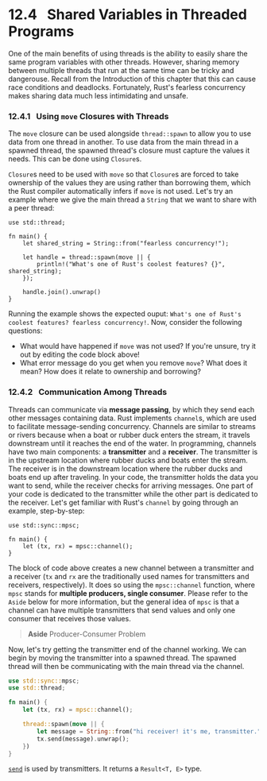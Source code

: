 # 12.4 &nbsp; Shared Variables in Threaded Programs
One of the main benefits of using threads is the ability to easily share the same program variables with other threads. However, sharing memory between multiple threads that run at the same time can be tricky and dangerouse. Recall from the Introduction of this chapter that this can cause race conditions and deadlocks. Fortunately, Rust's fearless concurrency makes sharing data much less intimidating and unsafe.

### 12.4.1 &nbsp; Using `move` Closures with Threads
The `move` closure can be used alongside `thread::spawn` to allow you to use data from one thread in another. To use data from the main thread in a spawned thread, the spawned thread's closure must capture the values it needs. This can be done using `Closure`s. 

`Closure`s need to be used with `move` so that `Closure`s are forced to take ownership of the values they are using rather than borrowing them, which the Rust compiler automatically infers if `move` is not used. Let's try an example where we give the main thread a `String` that we want to share with a peer thread:

```rust, editable
use std::thread;

fn main() {
    let shared_string = String::from("fearless concurrency!");

    let handle = thread::spawn(move || {
        println!("What's one of Rust's coolest features? {}", shared_string);
    });

    handle.join().unwrap()
}
```
Running the example shows the expected ouput: `What's one of Rust's coolest features? fearless concurrency!`. Now, consider the following questions: 

* What would have happened if `move` was not used? If you're unsure, try it out by editing the code block above! 
* What error message do you get when you remove `move`? What does it mean? How does it relate to ownership and borrowing? 

### 12.4.2 &nbsp; Communication Among Threads
Threads can communicate via **message passing**, by which they send each other messages containing data. Rust implements `channel`s, which are used to facilitate message-sending concurrency. Channels are similar to streams or rivers because when a boat or rubber duck enters the stream, it travels downstream until it reaches the end of the water. In programming, channels have two main components: a **transmitter** and a **receiver**. The transmitter is in the upstream location where rubber ducks and boats enter the stream. The receiver is in the downstream location where the rubber ducks and boats end up after traveling. In your code, the transmitter holds the data you want to send, while the receiver checks for arriving messages. One part of your code is dedicated to the transmitter while the other part is dedicated to the receiver. Let's get familiar with Rust's `channel` by going through an example, step-by-step:

```rust, ignore
use std::sync::mpsc;

fn main() {
    let (tx, rx) = mpsc::channel();
}
```
The block of code above creates a new channel between a transmitter and a receiver (`tx` and `rx` are the traditionally used names for transmitters and receivers, respectively). It does so using the `mpsc::channel` function, where `mpsc` stands for **multiple producers, single consumer**. Please refer to the `Aside` below for more information, but the general idea of `mpsc` is that a channel can have multiple transmitters that send values and only one consumer that receives those values. 

>**Aside** Producer-Consumer Problem

Now, let's try getting the transmitter end of the channel working. We can begin by moving the transmitter into a spawned thread. The spawned thread will then be communicating with the main thread via the channel. 

```rust
use std::sync::mpsc;
use std::thread;

fn main() {
    let (tx, rx) = mpsc::channel();

    thread::spawn(move || {
        let message = String::from("hi receiver! it's me, transmitter.");
        tx.send(message).unwrap();
    })
}
```
[`send`](https://doc.rust-lang.org/std/marker/trait.Send.html) is used by transmitters. It returns a `Result<T, E>` type.